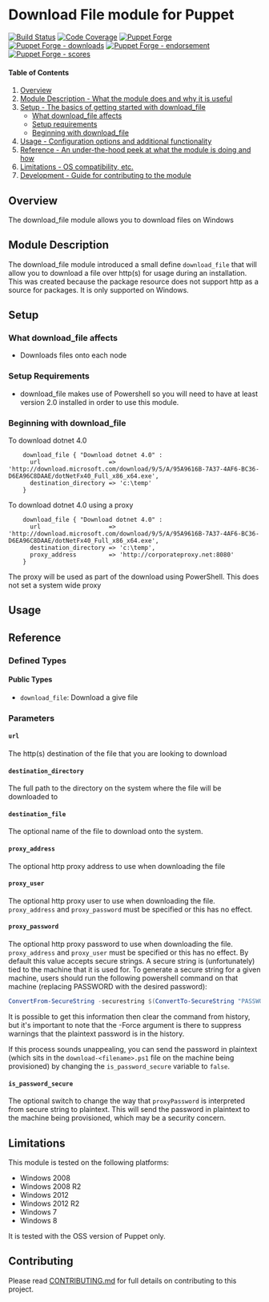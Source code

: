 # Download File module for Puppet

[![Build Status](https://travis-ci.org/voxpupuli/puppet-download_file.png?branch=master)](https://travis-ci.org/voxpupuli/puppet-download_file)
[![Code Coverage](https://coveralls.io/repos/github/voxpupuli/puppet-download_file/badge.svg?branch=master)](https://coveralls.io/github/voxpupuli/puppet-download_file)
[![Puppet Forge](https://img.shields.io/puppetforge/v/puppet/download_file.svg)](https://forge.puppetlabs.com/puppet/download_file)
[![Puppet Forge - downloads](https://img.shields.io/puppetforge/dt/puppet/download_file.svg)](https://forge.puppetlabs.com/puppet/download_file)
[![Puppet Forge - endorsement](https://img.shields.io/puppetforge/e/puppet/download_file.svg)](https://forge.puppetlabs.com/puppet/download_file)
[![Puppet Forge - scores](https://img.shields.io/puppetforge/f/puppet/download_file.svg)](https://forge.puppetlabs.com/puppet/download_file)

#### Table of Contents

1. [Overview](#overview)
2. [Module Description - What the module does and why it is useful](#module-description)
3. [Setup - The basics of getting started with download_file](#setup)
    * [What download_file affects](#what-download_file-affects)
    * [Setup requirements](#setup-requirements)
    * [Beginning with download_file](#beginning)
4. [Usage - Configuration options and additional functionality](#usage)
5. [Reference - An under-the-hood peek at what the module is doing and how](#reference)
5. [Limitations - OS compatibility, etc.](#limitations)
6. [Development - Guide for contributing to the module](#contributing)

## Overview

The download_file module allows you to download files on Windows

## Module Description

The download_file module introduced a small define `download_file` that will
allow you to download a file over http(s) for usage during an installation.
This was created because the package resource does not support http as a source
for packages. It is only supported on Windows.

## Setup

### What download_file affects

* Downloads files onto each node

### Setup Requirements

* download_file makes use of Powershell so you will need to have at least
  version 2.0 installed in order to use this module.

### Beginning with download_file

To download dotnet 4.0

```puppet
    download_file { "Download dotnet 4.0" :
      url                   => 'http://download.microsoft.com/download/9/5/A/95A9616B-7A37-4AF6-BC36-D6EA96C8DAAE/dotNetFx40_Full_x86_x64.exe',
      destination_directory => 'c:\temp'
    }
```

To download dotnet 4.0 using a proxy

```puppet
    download_file { "Download dotnet 4.0" :
      url                   => 'http://download.microsoft.com/download/9/5/A/95A9616B-7A37-4AF6-BC36-D6EA96C8DAAE/dotNetFx40_Full_x86_x64.exe',
      destination_directory => 'c:\temp',
      proxy_address         => 'http://corporateproxy.net:8080'
    }
```

The proxy will be used as part of the download using PowerShell. This does not
set a system wide proxy

## Usage

## Reference

### Defined Types

#### Public Types

* `download_file`: Download a give file

### Parameters

#### `url`

The http(s) destination of the file that you are looking to download

#### `destination_directory`

The full path to the directory on the system where the file will be downloaded to

#### `destination_file`

The optional name of the file to download onto the system.

#### `proxy_address`

The optional http proxy address to use when downloading the file

#### `proxy_user`

The optional http proxy user to use when downloading the file. `proxy_address`
and `proxy_password` must be specified or this has no effect.

#### `proxy_password`

The optional http proxy password to use when downloading the file. `proxy_address`
and `proxy_user` must be specified or this has no effect. By default this value
accepts secure strings. A secure string is (unfortunately) tied to the machine
that it is used for. To generate a secure string for a given machine, users
should run the following powershell command on that machine (replacing
PASSWORD with the desired password):

```Powershell
ConvertFrom-SecureString -securestring $(ConvertTo-SecureString "PASSWORD" -AsPlainText -Force)
```

It is possible to get this information then clear the command from history, but
it's important to note that the -Force argument is there to suppress warnings
that the plaintext password is in the history.

If this process sounds unappealing, you can send the password in plaintext
(which sits in the `download-<filename>.ps1` file on the machine being provisioned)
by changing the `is_password_secure` variable to `false`.

#### `is_password_secure`

The optional switch to change the way that `proxyPassword` is interpreted from
secure string to plaintext. This will send the password in plaintext to the
machine being provisioned, which may be a security concern.

## Limitations

This module is tested on the following platforms:

* Windows 2008
* Windows 2008 R2
* Windows 2012
* Windows 2012 R2
* Windows 7
* Windows 8

It is tested with the OSS version of Puppet only.

## Contributing

Please read [CONTRIBUTING.md](CONTRIBUTING.md) for full details on contributing
to this project.
